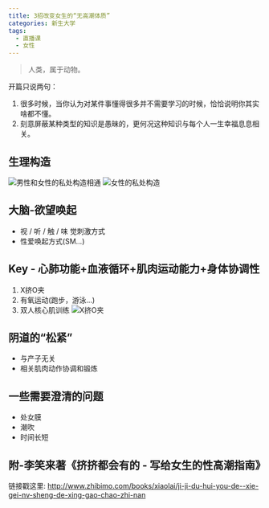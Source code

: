 ```yaml
---
title: 3招改变女生的“无高潮体质”
categories: 新生大学
tags:
  - 直播课
  - 女性
---
```

<blockquote class="blockquote-center">人类，属于动物。</blockquote>

<!--more-->

开篇只说两句：
1. 很多时候，当你认为对某件事懂得很多并不需要学习的时候，恰恰说明你其实啥都不懂。
2. 刻意屏蔽某种类型的知识是愚昧的，更何况这种知识与每个人一生幸福息息相关。

## 生理构造
![男性和女性的私处构造相通](http://ogudt6aal.bkt.clouddn.com/image/struct.jpg "男性和女性的私处构造相通")
![女性的私处构造](http://ogudt6aal.bkt.clouddn.com/image/woman.jpg "女性的私处构造")
## 大脑-欲望唤起
- 视 / 听 / 触 / 味 觉刺激方式
- 性爱唤起方式(SM...)

## Key - 心肺功能+血液循环+肌肉运动能力+身体协调性
1. X挤O夹
2. 有氧运动(跑步，游泳...)
3. 双人核心肌训练
![X挤O夹](http://ogudt6aal.bkt.clouddn.com/image/position.jpg "X挤O夹")
## 阴道的“松紧”
- 与产子无关
- 相关肌肉动作协调和锻炼

## 一些需要澄清的问题
- 处女膜
- 潮吹
- 时间长短

## 附-李笑来著《挤挤都会有的 - 写给女生的性高潮指南》
链接戳这里: <http://www.zhibimo.com/books/xiaolai/ji-ji-du-hui-you-de--xie-gei-nv-sheng-de-xing-gao-chao-zhi-nan>
